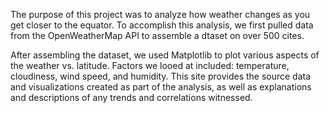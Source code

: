 The purpose of this project was to analyze how weather changes as you get closer to the equator. To accomplish this analysis, we first pulled data from the OpenWeatherMap API to assemble a dtaset on over 500 cites. 

After assembling the dataset, we used Matplotlib to plot various aspects of the weather vs. latitude. Factors we looed at included: temperature, cloudiness, wind speed, and humidity. This site provides 
the source data and visualizations created as part of the analysis, as well as explanations and descriptions of any trends and correlations witnessed.
